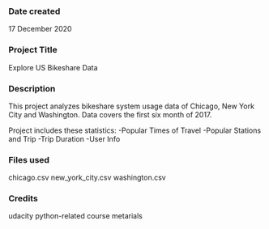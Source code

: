 ### Date created
17 December 2020

### Project Title
Explore US Bikeshare Data

### Description
This project analyzes bikeshare system usage data of Chicago, New York City and Washington.
Data covers the first six month of 2017.

Project includes these statistics:
-Popular Times of Travel
-Popular Stations and Trip
-Trip Duration
-User Info

### Files used
chicago.csv
new_york_city.csv
washington.csv

### Credits
udacity python-related course metarials

